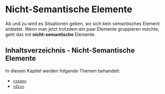 # Nicht-Semantische Elemente

<show-structure depth="2" />

Ab und zu wird es Situationen geben, wo sich kein semantisches Element anbietet. Wenn man jetzt trotzdem ein paar Elemente gruppieren möchte, geht das
mit **nicht-semantische** Elemente.

## Inhaltsverzeichnis - Nicht-Semantische Elemente

In diesem Kapitel werden folgende Themen behandelt:

- [`<span>`](Span.md)
- [`<div>`](Division.md)
